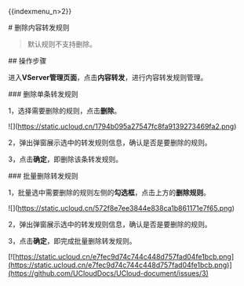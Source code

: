 {{indexmenu_n>2}}

\# 删除内容转发规则

> 默认规则不支持删除。

\#\# 操作步骤

进入**VServer管理页面**，点击**内容转发**，进行内容转发规则管理。

\#\#\# 删除单条转发规则

1，选择需要删除的规则，点击**删除**。

\!\[\](<https://static.ucloud.cn/1794b095a27547fc8fa9139273469fa2.png>)

2，弹出弹窗展示选中的转发规则信息，确认是否是要删除的规则。

3，点击**确定**，即删除该条转发规则。

\#\#\# 批量删除转发规则

1，批量选中需要删除的规则左侧的**勾选框**，点击上方的**删除规则**。

\!\[\](<https://static.ucloud.cn/572f8e7ee3844e838ca1b861171e7f65.png>)

2，弹出弹窗展示选中的转发规则信息，确认是否是要删除的规则。

3，点击**确定**，即完成批量删除转发规则。

[![https://static.ucloud.cn/e7fec9d74c744c448d757fad04fe1bcb.png](https://static.ucloud.cn/e7fec9d74c744c448d757fad04fe1bcb.png)](https://github.com/UCloudDocs/UCloud-document/issues/3)
